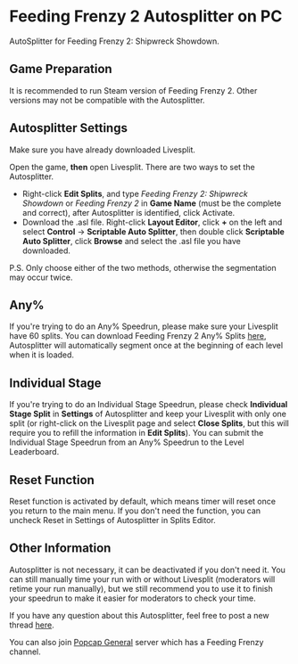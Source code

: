 # Feeding Frenzy 2 Autosplitter on PC

AutoSplitter for Feeding Frenzy 2: Shipwreck Showdown.

## Game Preparation

It is recommended to run Steam version of Feeding Frenzy 2. Other versions may not be compatible with the Autosplitter.

## Autosplitter Settings
 
Make sure you have already downloaded Livesplit.

Open the game, **then** open Livesplit. There are two ways to set the Autosplitter.

* Right-click **Edit Splits**, and type *Feeding Frenzy 2: Shipwreck Showdown* or *Feeding Frenzy 2* in **Game Name** (must be the complete and correct), after Autosplitter is identified, click Activate.
* Download the .asl file. Right-click **Layout Editor**, click **+** on the left and select **Control** -> **Scriptable Auto Splitter**, then double click **Scriptable Auto Splitter**, click **Browse** and select the .asl file you have downloaded.

P.S. Only choose either of the two methods, otherwise the segmentation may occur twice.

## Any%

If you're trying to do an Any% Speedrun, please make sure your Livesplit have 60 splits. You can download Feeding Frenzy 2 Any% Splits [here](https://www.speedrun.com/feeding_frenzy_2_shipwreck_showdown/resources), Autosplitter will automatically segment once at the beginning of each level when it is loaded.

## Individual Stage

If you're trying to do an Individual Stage Speedrun, please check **Individual Stage Split** in **Settings** of Autosplitter and keep your Livesplit with only one split (or right-click on the Livesplit page and select **Close Splits**, but this will require you to refill the information in **Edit Splits**). You can submit the Individual Stage Speedrun from an Any% Speedrun to the Level Leaderboard.

## Reset Function

Reset function is activated by default, which means timer will reset once you return to the main menu. If you don't need the function, you can uncheck Reset in Settings of Autosplitter in Splits Editor.

## Other Information

Autosplitter is not necessary, it can be deactivated if you don't need it. You can still manually time your run with or without Livesplit (moderators will retime your run manually), but we still recommend you to use it to finish your speedrun to make it easier for moderators to check your time.

If you have any question about this Autosplitter, feel free to post a new thread [here](https://www.speedrun.com/feeding_frenzy_2_shipwreck_showdown/forum).

You can also join [Popcap General](https://discord.gg/cnUe7dhNfS) server which has a Feeding Frenzy channel.
